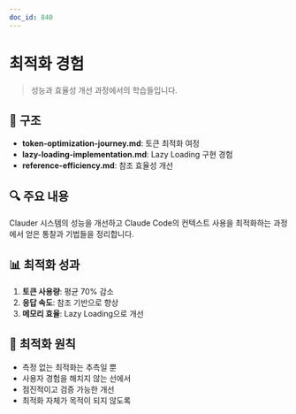 ```yaml
---
doc_id: 840
---
```


# 최적화 경험

> 성능과 효율성 개선 과정에서의 학습들입니다.

## 📁 구조

- **token-optimization-journey.md**: 토큰 최적화 여정
- **lazy-loading-implementation.md**: Lazy Loading 구현 경험
- **reference-efficiency.md**: 참조 효율성 개선

## 🔍 주요 내용

Clauder 시스템의 성능을 개선하고 Claude Code의 컨텍스트 사용을 최적화하는 과정에서 얻은 통찰과 기법들을 정리합니다.

## 📊 최적화 성과

1. **토큰 사용량**: 평균 70% 감소
2. **응답 속도**: 참조 기반으로 향상
3. **메모리 효율**: Lazy Loading으로 개선

## 🎯 최적화 원칙

- 측정 없는 최적화는 추측일 뿐
- 사용자 경험을 해치지 않는 선에서
- 점진적이고 검증 가능한 개선
- 최적화 자체가 목적이 되지 않도록